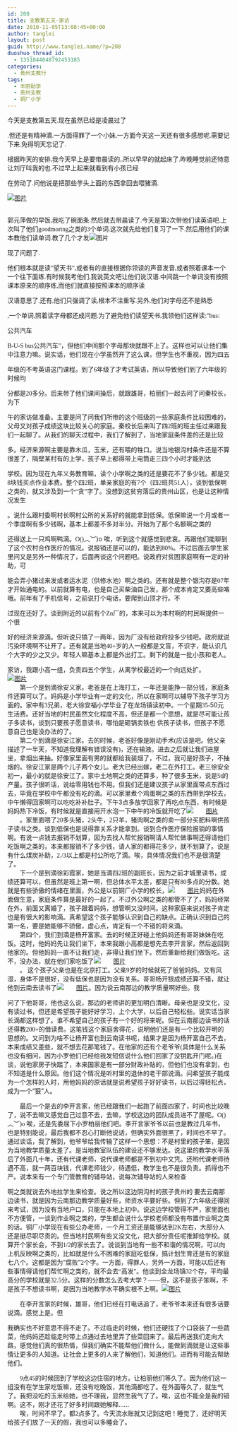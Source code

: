```yaml
---
id: 208
title: 支教第五天-家访
date: 2010-11-05T13:08:45+00:00
author: tanglei
layout: post
guid: http://www.tanglei.name/?p=208
duoshuo_thread_id:
  - 1351844048792453185
categories:
  - 贵州支教行
tags:
  - 丰田助学
  - 贵州支教
  - 铜厂小学
---
```

<p class="MsoNormal" style="margin: 0cm 0cm 0pt;">
  <span style="font-family: 宋体; mso-ascii-font-family: 'Times New Roman'; mso-hansi-font -family: 'Times New Roman';"> 今天是支教第五天</span><span lang="EN-US"><span style="font-family: Times New Roman;">.</span></span><span style="font-family: 宋体; mso-ascii-font-family: 'Times New Roman'; mso-hansi-font-family: 'Times New Roman';">现在虽然已经是凌晨过了</span>
</p>

<span lang="EN-US"><span style="font-family: Times New Roman;">.</span></span><span style="font-family: 宋体; mso-ascii-font-family: 'Times New Roman'; mso-hansi-font-family: 'Times New Roman';">但还是有精神滴</span><span lang="EN-US"><span style="font-family: Times New  Roman;">.</span></span><span style="font-family: 宋体; mso-ascii-font-family: 'Times New Roman'; mso-hansi-font-family: 'Times New  Roman';">一方面得罪了一个小妹</span><span lang="EN-US"><span style="font-family: Times New Roman;">,</span></span><span style="font-family: 宋体; mso-ascii-font-family: 'Times New Roman'; mso-hansi-font-family: 'Times New Roman';">一方面今天这一天还有很多感想呢</span><span lang="EN-US"><span style="font-family: Times New Roman;">.</span></span><span style="font-family: 宋体; mso-ascii-font-family: 'Times New  Roman'; mso-hansi-font-family: 'Times New Roman';">需要记下来</span><span lang="EN-US"><span style="font-family: Times New  Roman;">.</span></span><span style="font-family: 宋体; mso-ascii-font-family: 'Times New Roman'; mso-hansi-font-family: 'Times New  Roman';">免得明天忘记了</span><span lang="EN-US"><span style="font-family: Times New Roman;">.</span></span> <span lang="EN-US"><span style="mso-tab-count: 1;"><span style="font-family: Times New Roman;"><br /> </span></span></span> <span style="font-family: 宋体; mso-ascii-font-family: 'Times New Roman'; mso-hansi-font-family: 'Times New Roman';"></span>

根据昨天的安排<span lang="EN-US"><span style="font-family: Times New Roman;">,</span></span><span style="font-family: 宋体; mso- ascii-font-family: 'Times New Roman'; mso-hansi-font-family: 'Times New Roman';">我今天早上是要带晨读的</span><span lang="EN-US"><span style="font-family: Times New Roman;">,.</span></span><span style="font-family: 宋体; mso-ascii-font-family: 'Times New Roman'; mso-hansi- font-family: 'Times New Roman';">所以早早的就起床了</span><span lang="EN-US"><span style="font-family: Times New  Roman;">.</span></span><span style="font-family: 宋体; mso-ascii-font-family: 'Times New Roman'; mso-hansi-font-family: 'Times New  Roman';">昨晚睡觉前还特意让刘厅叫我的也</span><span lang="EN-US"><span style="font-family: Times New Roman;">.</span></span><span style="font-family: 宋体; mso-ascii-font-family: 'Times New Roman'; mso-hansi-font-family: 'Times New Roman';">不过早上起来就看到有小孩已经</span>

在劳动了<span lang="EN-US"><span style="font-family: Times New Roman;">.</span></span><span style="font-family: 宋体; mso-ascii- font-family: 'Times New Roman'; mso-hansi-font-family: 'Times New Roman';">问他说是把那些芋头上面的东西拿回去喂猪滴</span><span lang="EN- US"><span style="font-family: Times New Roman;">.</span></span>

<p class="MsoNormal" style="margin: 0cm 0cm 0pt;">
  <span lang="EN-US"><a href="/wp-content/blogresources/volenteer-teaching-In-GuiZhou/5-1.jpg" target="_blank"><img src="/wp-content/blogresources/volenteer-teaching-In-GuiZhou/5-1.jpg" alt="图片"  /></a></span>
</p>

<p class="MsoNormal" style="margin: 0cm 0cm 0pt;">
  <span lang="EN-US"><span style="mso-tab-count: 1;"><span style="font-family: Times New  Roman;"><br /> </span></span></span><span style="font-family: 宋体; mso-ascii-font-family: 'Times New Roman'; mso-hansi-font-family: 'Times New Roman';"> </span>
</p>

郭元萍做的早饭<span lang="EN-US"><span style="font-family: Times New Roman;">,</span></span><span style="font-family: 宋体; mso- ascii-font-family: 'Times New Roman'; mso-hansi-font-family: 'Times New Roman';">我吃了碗面条</span><span lang="EN-US"><span style="font- family: Times New Roman;">.</span></span><span style="font-family: 宋体; mso-ascii-font-family: 'Times New Roman'; mso-hansi-font-family: 'Times New Roman';">然后就去带晨读了</span><span lang="EN-US"><span style="font-family: Times New Roman;">.</span></span><span style="font -family: 宋体; mso-ascii-font-family: 'Times New Roman'; mso-hansi-font-family: 'Times New Roman';">今天是第</span><span lang="EN-US"><span style="font-family: Times New Roman;">2</span></span><span style="font-family: 宋体; mso-ascii-font-family: 'Times New Roman'; mso-hansi- font-family: 'Times New Roman';">次带他们读英语吧</span><span lang="EN-US"><span style="font-family: Times New Roman;">.</span></span><span style="font-family: 宋体; mso-ascii-font-family: 'Times New Roman'; mso-hansi-font-family: 'Times New Roman';">上次叫了他们</span><span lang="EN-US"><span style="font-family: Times New Roman;">goodmoring</span></span><span style="font-family: 宋体; mso-ascii-font-family: 'Times New Roman'; mso-hansi-font-family: 'Times New Roman';">之类的</span><span lang="EN-US"><span style="font-family: Times New  Roman;">3</span></span><span style="font-family: 宋体; mso-ascii-font-family: 'Times New Roman'; mso-hansi-font-family: 'Times New  Roman';">个单词</span><span lang="EN-US"><span style="font-family: Times New Roman;">.</span></span><span style="font-family: 宋体; mso- ascii-font-family: 'Times New Roman'; mso-hansi-font-family: 'Times New Roman';">这次就先给他们复习了一下</span><span lang="EN-US"><span style="font-family: Times New Roman;">.</span></span><span style="font-family: 宋体; mso-ascii-font-family: 'Times New Roman'; mso-hansi- font-family: 'Times New Roman';">然后用他们的课本教他们读单词</span><span lang="EN-US"><span style="font-family: Times New  Roman;">.</span></span><span style="font-family: 宋体; mso-ascii-font-family: 'Times New Roman'; mso-hansi-font-family: 'Times New  Roman';">教了几个才发</span><img src="/wp-content/blogresources/volenteer-teaching-In-GuiZhou/5-2.jpg" alt="图片"  />

<span style="font-family: 宋体; mso-ascii-font-family: 'Times New Roman'; mso-hansi-font-family: 'Times New  Roman';">现了问题了</span><span lang="EN-US"><span style="font-family: Times New Roman;">.</span></span>

<p class="MsoNormal" style="margin: 0cm 0cm 0pt;">
  <span style="font-family: 宋体; mso-ascii-font-family: 'Times New Roman'; mso-hansi-font -family: 'Times New Roman';">他们根本就是读</span><span lang="EN-US"><span style="font-family: Times New Roman;">”</span></span><span style="font-family: 宋体; mso-ascii-font-family: 'Times New Roman'; mso-hansi-font-family: 'Times New Roman';">望天书</span><span lang="EN -US"><span style="font-family: Times New Roman;">”,</span></span><span style="font-family: 宋体; mso-ascii-font-family: 'Times New Roman'; mso-hansi-font-family: 'Times New Roman';">或者有的直接根据你领读的声音发音</span><span lang="EN-US"><span style="font-family: Times New  Roman;">,</span></span><span style="font-family: 宋体; mso-ascii-font-family: 'Times New Roman'; mso-hansi-font-family: 'Times New  Roman';">或者照着课本一个一个往下面练</span><span lang="EN-US"><span style="font-family: Times New Roman;">.</span></span><span style="font-family: 宋体; mso-ascii-font-family: 'Times New Roman'; mso-hansi-font-family: 'Times New Roman';">有时候我考他们</span><span lang="EN-US"><span style="font-family: Times New Roman;">,</span></span><span style="font-family: 宋体; mso-ascii-font-family: 'Times New  Roman'; mso-hansi-font-family: 'Times New Roman';">我说英文吧让他们说汉语</span><span lang="EN-US"><span style="font-family: Times New  Roman;">.</span></span><span style="font-family: 宋体; mso-ascii-font-family: 'Times New Roman'; mso-hansi-font-family: 'Times New  Roman';">中间跳一个单词没有按照课本原来的顺序练</span><span lang="EN-US"><span style="font-family: Times New Roman;">,</span></span><span style="font-family: 宋体; mso-ascii-font-family: 'Times New Roman'; mso-hansi-font-family: 'Times New Roman';">而他们就直接按照课本的顺序读</span>
</p>

汉语意思了<span lang="EN-US"><span style="font-family: Times New Roman;">.</span></span><span style="font-family: 宋体; mso-ascii- font-family: 'Times New Roman'; mso-hansi-font-family: 'Times New Roman';">还有</span><span lang="EN-US"><span style="font-family: Times  New Roman;">,</span></span><span style="font-family: 宋体; mso-ascii-font-family: 'Times New Roman'; mso-hansi-font-family: 'Times New  Roman';">他们只强调了读</span><span lang="EN-US"><span style="font-family: Times New Roman;">,</span></span><span style="font-family: 宋体; mso-ascii-font-family: 'Times New Roman'; mso-hansi-font-family: 'Times New Roman';">根本不注重写</span><span lang="EN-US"><span style="font-family: Times New Roman;">.</span></span><span style="font-family: 宋体; mso-ascii-font-family: 'Times New Roman'; mso-hansi- font-family: 'Times New Roman';">另外</span><span lang="EN-US"><span style="font-family: Times New Roman;">,</span></span><span style="font-family: 宋体; mso-ascii-font-family: 'Times New Roman'; mso-hansi-font-family: 'Times New Roman';">他们对字母还不是熟悉</span>

<span lang="EN-US"><span style="font-family: Times New Roman;">,</span></span><span style="font-family: 宋体; mso-ascii-font-family: 'Times New Roman'; mso-hansi-font-family: 'Times New Roman';">一个单词</span><span lang="EN-US"><span style="font-family: Times New  Roman;">,</span></span><span style="font-family: 宋体; mso-ascii-font-family: 'Times New Roman'; mso-hansi-font-family: 'Times New  Roman';">照着读字母都还成问题</span><span lang="EN-US"><span style="font-family: Times New Roman;">.</span></span><span style="font-family: 宋体; mso-ascii-font-family: 'Times New Roman'; mso-hansi-font-family: 'Times New Roman';">为了避免他们读望天书</span><span lang="EN- US"><span style="font-family: Times New Roman;">,</span></span><span style="font-family: 宋体; mso-ascii-font-family: 'Times New Roman'; mso-hansi-font-family: 'Times New Roman';">我领他们这样读</span><span lang="EN-US"><span style="font-family: Times New Roman;">:”bus: </span></span>

<span style="font-family: 宋体; mso-ascii-font-family: 'Times New Roman'; mso-hansi-font-family: 'Times New Roman';">公共汽车</span>

<span lang="EN-US"><span style="font-family: Times New Roman;">B-U-S bus</span></span><span style="font-family: 宋体; mso-ascii- font-family: 'Times New Roman'; mso-hansi-font-family: 'Times New Roman';">公共汽车</span><span lang="EN-US"><span style="font-family: Times New Roman;">”</span></span><span style="font-family: 宋体; mso-ascii-font-family: 'Times New Roman'; mso-hansi-font-family: 'Times  New Roman';">，但他们中间那个字母那块就跟不上了。这样也可以让他们集中注意力嘛。说实话，他们现在小学虽然开了这么课，但学生也不重视，因为四五</span>

年级的不考英语这门课程。到了<span lang="EN-US"><span style="font-family: Times New Roman;">6</span></span><span style="font-family: 宋体; mso-ascii-font-family: 'Times New Roman'; mso-hansi-font-family: 'Times New Roman';">年级了才考试英语，所以导致他们到了六年级的时候均</span>

分都是<span lang="EN-US"><span style="font-family: Times New Roman;">20</span></span><span style="font-family: 宋体; mso-ascii-font -family: 'Times New Roman'; mso-hansi-font-family: 'Times New Roman';">多分。后来带了他们课间操后，就跟雄哥，柏丽们一起去问了问秦校长，为下</span>

午的家访做准备。主要是问了问我们所带的这个班级的一些家庭条件比较困难的，父母又对孩子成绩这块比较关心的家庭。秦校长后来叫了四<span lang="EN-US"><span style="font-family: Times New Roman;">2</span></span><span style="font-family: 宋体; mso-ascii-font-family: 'Times New  Roman'; mso-hansi-font-family: 'Times New Roman';">班的班主任过来跟我们一起聊了。从我们的聊天过程中，我们了解到了，当地家庭条件差的还是比较</span>

多。经济来源啊主要是靠木瓜，玉米，还有喂的牲口。说当地银沟村条件还是不算很差了，隔壁某村有的上学，孩子早上都得带上电筒走三四个小时才能到达

学校。因为现在九年义务教育嘛，读个小学啊之类的还是要花不了多少钱。都是交<span lang="EN-US"><span style="font-family: Times New  Roman;">8</span></span><span style="font-family: 宋体; mso-ascii-font-family: 'Times New Roman'; mso-hansi-font-family: 'Times New  Roman';">块钱买点作业本费。整个四</span><span lang="EN-US"><span style="font-family: Times New Roman;">2</span></span><span style="font- family: 宋体; mso-ascii-font-family: 'Times New Roman'; mso-hansi-font-family: 'Times New Roman';">班，单亲家庭的有</span><span lang="EN- US"><span style="font-family: Times New Roman;">7</span></span><span style="font-family: 宋体; mso-ascii-font-family: 'Times New Roman'; mso-hansi-font-family: 'Times New Roman';">个（四</span><span lang="EN-US"><span style="font-family: Times New Roman;">2</span></span><span style="font-family: 宋体; mso-ascii-font-family: 'Times New Roman'; mso-hansi-font-family: 'Times New Roman';">班共</span><span lang="EN- US"><span style="font-family: Times New Roman;">51</span></span><span style="font-family: 宋体; mso-ascii-font-family: 'Times New Roman'; mso-hansi-font-family: 'Times New Roman';">人），谈到低保啊之类的，就又涉及到一个“贪”字了。没想到这贫穷落后的贵州山区，也是让这种情况发生</span>

。说什么跟村委啊村长啊村公所的关系好的就能拿到低保。低保嘛说一个月或者一个季度啊有多少钱啊，基本上都差不多对半分。开始为了那个名额啊之类的

还得送上一只鸡啊鸭滴。<span lang="EN-US"><span style="font-family: Times New Roman;">O()</span></span><span style="font-family: 宋体; mso-ascii-font-family: 'Times New Roman'; mso-hansi-font-family: 'Times New Roman';">︿︶</span><span lang="EN-US"><span style="font- family: Times New Roman;">)o </span></span><span style="font-family: 宋体; mso-ascii-font-family: 'Times New Roman'; mso-hansi-font-family: 'Times New Roman';">唉，听到这个就感觉到悲哀。再跟他们能聊到了这个农村合作医疗的情况。说报销还是可以的，能达到</span><span lang="EN- US"><span style="font-family: Times New Roman;">80%</span></span><span style="font-family: 宋体; mso-ascii-font-family: 'Times New Roman'; mso-hansi-font-family: 'Times New Roman';">。不过后面去学生家里问又是另外一种情况了，后面再谈这个问题吧。说政府对贫困家庭啊有一定的补助，可</span>

能会弄小猪过来发或者运水泥（供修水池）啊之类的。还有就是整个银沟存是<span lang="EN-US"><span style="font-family: Times New  Roman;">07</span></span><span style="font-family: 宋体; mso-ascii-font-family: 'Times New Roman'; mso-hansi-font-family: 'Times New  Roman';">年才开始通电的。以前就算有电，也是自己买柴油自己发，那个成本肯定又要高些咯哦。前年有了手机信号，之前说打个电话，要爬到山顶才行。不</span>

过现在还好了。谈到附近的以前有个<span lang="EN-US"><span style="font-family: Times New Roman;">Zn</span></span><span style="font- family: 宋体; mso-ascii-font-family: 'Times New Roman'; mso-hansi-font-family: 'Times New Roman';">厂的，本来可以为本村啊的村民啊提供一个很</span>

好的经济来源滴。但听说只搞了一两年，因为厂没有给政府投多少钱吧。政府就说污染环境啊不让开了。还有就是当地<span lang="EN-US"><span style="font-family: Times New Roman;">40+</span></span><span style="font-family: 宋体; mso-ascii-font-family: 'Times New Roman'; mso-hansi -font-family: 'Times New Roman';">岁的人一般都是文盲，不识字，能认识几个大字的少之又少。年轻人嘛基本上都是外出打工。剩下的就是一批小孩和老</span>人。

<p class="MsoNormal" style="margin: 0cm 0cm 0pt;">
  家访，我跟小高一组，负责四五个学生，从离学校最近的一个向远处扩。
</p>

<p class="MsoNormal" style="margin: 0cm 0cm 0pt;">
  <p class="MsoNormal" style="margin: 0cm 0cm 0pt;">
    <a href="/wp-content/blogresources/volenteer-teaching-In-GuiZhou/5-3.jpg" target="_blank"><img src="/wp-content/blogresources/volenteer-teaching-In-GuiZhou/5-3.jpg" alt="图片"  /></a>
  </p>
  
  <p class="MsoNormal" style="text-indent: 21pt; margin: 0cm 0cm 0pt;">
    <span style="font-family: 宋体; mso-ascii-font-family: 'Times New  Roman'; mso-hansi-font-family: 'Times New Roman';">第一个是到滴徐安义家。老爸是在上海打工，一年还是能挣一部分钱，家庭条件还算可以了。妈妈是</span>小学毕业有一定的文化，所以在家啊可以辅导下孩子学习方面的。家中有<span lang="EN-US"><span style="font-family: Times New  Roman;">3</span></span><span style="font-family: 宋体; mso-ascii-font-family: 'Times New Roman'; mso-hansi-font-family: 'Times New  Roman';">兄弟，老大徐安福小学毕业了在龙场镇读初中。一个星期</span><span lang="EN-US"><span style="font-family: Times New Roman;">35-</span></span>50<span style="font-family: 宋体; mso-ascii-font-family: 'Times New Roman'; mso-hansi-font-family: 'Times New Roman';">元生活</span>费。还好当地的村民虽然文化程度不高，但还是都一个思想，就是尽可能让孩子多读书，谈到只要孩子愿意读书，哪怕是砸锅卖铁也<span style="font-family: Times New Roman;"> </span><span style="font-family: 宋体; mso-ascii-font-family: 'Times New Roman'; mso-hansi-font- family: 'Times New Roman';">供孩子读书，但孩子不愿意自己也是没办法的了。</span>
  </p>
  
  <p class="MsoNormal" style="text-indent: 21pt; margin: 0cm 0cm 0pt;">
    <span style="font-family: 宋体; mso-ascii-font-family: 'Times New  Roman'; mso-hansi-font-family: 'Times New Roman';">第二个到滴是徐安江家。去的时候，老爸好像是刚动手术</span><span lang="EN-US"><span style="font-family: Times New Roman;">(</span></span><span style="font-family: 宋体; mso-ascii-font-family: 'Times New Roman'; mso-hansi- font-family: 'Times New Roman';">应该是吧。他父亲描述了一半天，不知道我理解有错误没有</span><span lang="EN-US"><span style="font-family: Times New Roman;">)</span></span><span style="font-family: 宋体; mso-ascii-font-family: 'Times New Roman'; mso-hansi-font-family: 'Times  New Roman';">，还在输液。进去之后就让我们进屋坐，拿烟出来抽。好像家里面有男的就都给我装烟了，不过，我可是好孩子，不抽烟的。徐安江家是两个儿</span>子两个女儿。老大已经出嫁，老二在外打工。老三徐安全初一，最小的就是徐安江了。家中土地啊之类的还算多，种了很多玉米，说是<span lang="EN-US"><span style="font-family: Times New Roman;">5t</span></span><span style="font-family: 宋体; mso-ascii-font-family: 'Times New  Roman'; mso-hansi-font-family: 'Times New Roman';">的产量。孩子很听话，说给零用钱也不用。但我们还是建议孩子从家里面带点东西过去，毕竟在学校</span>中午都没有吃的滴。可以家里煮个鸡蛋啊之类的东西带到学校去，中午懒得回家啊可以吃吃补补肚子。下午<span lang="EN-US"><span style="font- family: Times New Roman;">3</span></span><span style="font-family: 宋体; mso-ascii-font-family: 'Times New Roman'; mso-hansi-font-family: 'Times New Roman';">点多放学回家了再吃点东西，有时候是妈妈热下冷饭，有时候就是直接用开水泡一下中午的冷饭就开吃了<a href="/wp-content/blogresources/volenteer-teaching-In-GuiZhou/5-4.jpg" target="_blank"><img src="/wp-content/blogresources/volenteer-teaching-In-GuiZhou/5-4.jpg" alt="图片"  /></a></span>
  </p>
  
  <p class="MsoNormal" style="text-indent: 21pt; margin: 0cm 0cm 0pt;">
    <span style="font-family: 宋体; mso-ascii-font-family: 'Times New  Roman'; mso-hansi-font-family: 'Times New Roman';">。家里面喂了</span><span lang="EN-US"><span style="font-family: Times New  Roman;">20</span></span><span style="font-family: 宋体; mso-ascii-font-family: 'Times New Roman'; mso-hansi-font-family: 'Times New  Roman';">多头猪，</span><span lang="EN-US"><span style="font-family: Times New Roman;">2</span></span><span style="font-family: 宋体; mso- ascii-font-family: 'Times New Roman'; mso-hansi-font-family: 'Times New Roman';">头牛，</span><span lang="EN-US"><span style="font-family: Times New Roman;">2</span></span><span style="font-family: 宋体; mso-ascii-font-family: 'Times New Roman'; mso-hansi-font-family: 'Times  New Roman';">只羊，猪肉啊之类的卖一部分买肥料啊供孩子读书之类。谈到低保也是说得靠关系才能拿到。谈到合作医疗保险报销的事情啊。有说一点钱去报</span>销不划算，因为去找人帮忙报销啊请人帮忙做事啊还得请他们吃饭啊之类的，本来都报销不了多少钱，请人家的都得花多少，就不划算了。说是有什么煤炭补助，<span lang="EN-US"><span style="font-family: Times New Roman;">2./3</span></span><span style="font-family: 宋体; mso-ascii-font -family: 'Times New Roman'; mso-hansi-font-family: 'Times New Roman';">以上都是村公所吃了滴。唉，具体情况我们也不是很清楚了。</span>
  </p>
  
  <p class="MsoNormal" style="text-indent: 21pt; margin: 0cm 0cm 0pt;">
    <span style="font-family: 宋体; mso-ascii-font-family: 'Times New  Roman'; mso-hansi-font-family: 'Times New Roman';">下一个是到滴徐彩霞家，她是当滴四</span><span lang="EN-US"><span style="font-family: Times New Roman;">2</span></span><span style="font-family: 宋体; mso-ascii-font-family: 'Times New Roman'; mso-hansi-font-family: 'Times  New Roman';">班的副班长，因为之前才城里读书，成绩还算可以，但虽然是班上第一啊，但总体水平太差，都是只有</span><span lang="EN-US"><span style="font-family: Times New Roman;">80</span></span><span style="font-family: 宋体; mso-ascii-font-family: 'Times New Roman'; mso-hansi- font-family: 'Times New Roman';">多点的分数。她就是有些骄傲的情绪在里面，外公是以前铜厂小学的校长，<a href="/wp-content/blogresources/volenteer-teaching-In-GuiZhou/5-5.jpg" target="_blank"><img src="/wp-content/blogresources/volenteer-teaching-In-GuiZhou/5-5.jpg" alt="图片"  /></a>妈妈</span>在外面做生意，家庭条件算是最好的一起了。不过外公啊之类的都管不了了，妈妈经常在外，前面又离婚了，孩子跟着妈妈，想管啊又没时间。这种家庭来说对孩子肯定也是有很大的影响滴。真希望这个孩子能够认识到自己的缺点。正确认识到自己的第一名，要是她能够不骄傲，虚心点，肯定有一个不错的将来滴。
  </p>
  
  <p class="MsoNormal" style="text-indent: 21pt; margin: 0cm 0cm 0pt;">
    <span style="font-family: 宋体; mso-ascii-font-family: 'Times New  Roman'; mso-hansi-font-family: 'Times New Roman';">第四个，我们到滴是杨开富家。去的时候正好碰上他妈妈还有哥哥妹妹在吃饭。这时，他妈妈先让我</span>们坐下，本来我跟小高都是想先去李开言家，然后返回到他家的。但他妈妈一直不让我们走，非得让我们坐下。然后重新给我们做饭吃。这不，没办法，就在他们家吃饭了<a href="/wp-content/blogresources/volenteer-teaching-In-GuiZhou/5-6.jpg" target="_blank"><img src="/wp-content/blogresources/volenteer-teaching-In-GuiZhou/5-6.jpg" alt="图片"  /></a>
  </p>
  
  <p class="MsoNormal" style="text-indent: 21pt; margin: 0cm 0cm 0pt;">
    <span style="font-family: 宋体; mso-ascii-font-family: 'Times New  Roman'; mso-hansi-font-family: 'Times New Roman';">。</span><span style="font-family: Times New Roman;"> </span><span style="font-family: 宋体; mso-ascii-font-family: 'Times New Roman'; mso-hansi-font-family: 'Times New Roman';">这个孩子父亲也是在北京打工。父亲</span><span lang="EN-US"><span style="font-family: Times New Roman;">9</span></span><span style="font-family: 宋体; mso-ascii-font-family: 'Times New  Roman'; mso-hansi-font-family: 'Times New Roman';">岁的时候就死了爸爸妈妈。又有风湿，身体不是很好，没有低保也是因为没有关系。哥哥杨开银成绩</span>还算不错，就让他到云南去读书了<a href="/wp-content/blogresources/volenteer-teaching-In-GuiZhou/5-7.jpg" target="_blank"><img src="/wp-content/blogresources/volenteer-teaching-In-GuiZhou/5-7.jpg" alt="图片"  /></a>。因为说云南那边的教学质量啊好些。我
  </p>
  
  <p>
    问了下他哥哥，他也这么说，那边的老师讲的更加明白清晰。母亲也是没文化，没有读过书，但还是希望孩子能好好学习，上个大学，以后自己轻松些。说实话当家长滴都这样想了。谁不希望自己的孩子有一个好的将来呢。但在云南那边读书的话还得教<span lang="EN-US"><span style="font-family: Times New Roman;">200+</span></span><span style="font-family: 宋体; mso-ascii-font-family: 'Times New Roman'; mso-hansi-font-family: 'Times  New Roman';">的借读费。这笔钱这个家庭舍得花，说明他们还是有一个比较开明的思想的。又问到为啥不让杨开富也到云南读书呢，结果才是因为</span><span style="font-family: 宋体; mso-ascii-font-family: 'Times New Roman'; mso- hansi-font-family: 'Times New Roman';">杨开富自己不去，本来成绩又差些，就不想去花那笔钱了。在他家的还有个老爷爷</span><span lang="EN- US"><span style="font-family: Times New Roman;">(</span></span><span style="font-family: 宋体; mso-ascii-font-family: 'Times New Roman'; mso-hansi-font-family: 'Times New Roman';">具体是什么关系也没有细问，因为小罗他们已经给我发短信说什么他们回家了没钥匙开门呢。</span><span lang="EN-US"><span style="font-family: Times New Roman;">)</span></span><span style="font-family: 宋体; mso-ascii-font-family: 'Times New  Roman'; mso-hansi-font-family: 'Times New Roman';">在谈，说他家房子快踏了，本来国家是有一部分财政补贴的，但他们也没有拿到，也不知道是什么原</span>因。他们这个情况是听村里的退休的老干部说滴。问希望孩子能成为一个怎样的人时，用他妈妈的原话就是说希望孩子好好读书，以后过得轻松点，成为一个“狠”人。
  </p>
  
  <p class="MsoNormal" style="text-indent: 21pt; margin: 0cm 0cm 0pt;">
    <span style="font-family: 宋体; mso-ascii-font-family: 'Times New  Roman'; mso-hansi-font-family: 'Times New Roman';">最后一个是去的李开言家，他已经跟我们一起跑了前面四家了，时间也比较晚了，说不去嘛又感觉自</span>己过意不去，去嘛，学校这边的团队成员进不了屋呢。<span lang="EN-US"><span style="font-family: Times New Roman;">O()</span></span><span style="font-family: 宋体;">︿︶</span><span lang="EN-US"><span style="font-family: Times New Roman;">)o </span></span><span style="font-family: 宋体; mso-ascii-font- family: 'Times New Roman'; mso-hansi-font-family: 'Times New Roman';">唉，还是先委屈下小罗柏丽他们吧。李开言家爷爷以前也是教过几年书，也是</span>特别能说，最后我都不忍心打断他说话，但确实外面很黑了，时间也不早了。通过谈话，我了解到，他爷爷给我传输了这样一个思想：不是村里的孩子笨，是因为当地教学质量太差了。是当地教室队伍的建设还不够发达。说这里的教学水平落后了外面几十年，还有代课老师，说代课老师都是不到初中文凭。还哟代课老师待遇不高，就一两百块钱，代课老师钱少，待遇低，教学生也不是很负责。抓得也不严。说本来有一个专门管教育的辅导站，说每次辅导站的人来检查
  </p>
  
  <p>
    啊之类就说去外地拉学生来检查。说之所以这边阴沟村的孩子贵州的<span style="font-family: Times New Roman;"> </span><span style="font- family: 宋体; mso-ascii-font-family: 'Times New Roman'; mso-hansi-font-family: 'Times New Roman';">要去云南那边读书，就是因为云南那边教学质</span>量好些，师资水平要好些。但到了六年级还得回来考试，因为没有当地户口，只能在本地上初中。说这边学校管得不严，家里面也不方便管，一谈到作业啊之类的，学生都会说什么学校老师都没有布置作业啊之类的话。铜厂小学现在有些公办老师，一个月工资还是能够达到<span lang="EN-US"><span style="font-family: Times New Roman;">2K</span></span><span style="font-family: 宋体; mso-ascii-font-family: 'Times New Roman'; mso-hansi- font-family: 'Times New Roman';">左右，大部分人还是挺尽职尽责的。但当地村民啊有些又没文化，把大部分责任呢推卸给学校。就算开个家长会，不到</span><span lang="EN-US"><span style="font-family: Times New Roman;">1/2</span></span><span style="font-family: 宋体; mso-ascii-font- family: 'Times New Roman'; mso-hansi-font-family: 'Times New Roman';">的家长去了。说谈到当地有一些不和谐的情况啊，可以向上机反映啊之类的，</span>比如就是什么不困难的家庭吃低保，搞计划生育还是有的家庭七八个。这都是因为“腐败”<span lang="EN-US"><span style="font-family: Times  New Roman;">2</span></span><span style="font-family: 宋体; mso-ascii-font-family: 'Times New Roman'; mso-hansi-font-family: 'Times New  Roman';">个字。一方面，得罪人，另外一方面，可能以后还有些事情得请他们帮忙啊之类的，就不会去“高发”。他谈到全龙场镇</span><span lang="EN- US"><span style="font-family: Times New Roman;">32</span></span><span style="font-family: 宋体; mso-ascii-font-family: 'Times New Roman'; mso-hansi-font-family: 'Times New Roman';">个存，平均最高分的学校就是</span><span lang="EN-US"><span style="font-family: Times New  Roman;">32.5</span></span><span style="font-family: 宋体; mso-ascii-font-family: 'Times New Roman'; mso-hansi-font-family: 'Times New  Roman';">分。这样的分数怎么去考大学？——但，这不是孩子笨啊，不是孩子不想读书啊，是因为当地教学水平确实根不上啊。<a href="/wp-content/blogresources/volenteer-teaching-In-GuiZhou/5-8.jpg" target="_blank"><img src="/wp-content/blogresources/volenteer-teaching-In-GuiZhou/5-8.jpg" alt="图片"  /></a></span>
  </p>
  
  <p class="MsoNormal" style="text-indent: 21pt; margin: 0cm 0cm 0pt;">
    <span style="font-family: 宋体; mso-ascii-font-family: 'Times New  Roman'; mso-hansi-font-family: 'Times New Roman';">在李开言家的时候，雄哥，他们已经在打电话追了，老爷爷本来还有很多话要说滴。感觉上是。但</span>
  </p>
  
  <p>
    <span style="font-family: Times New Roman;"> </span><span style="font-family: 宋体; mso-ascii-font-family: 'Times New Roman'; mso- hansi-font-family: 'Times New Roman';">我确实也不好意思不得不走了。不过临走的时候，他们还硬找了个口袋装了一些蔬菜，他妈妈还趁临走时带上点通</span>过去地里弄了些菜回来了。最后再送我们走向大路，感觉他们真的很热情，但我们确实不能帮他们做什么，能做到滴就是让这些事情让更多的人知道。让社会上更多的人来了解他们，知道他们。进而有可能去帮助他们。
  </p>
  
  <p class="MsoNormal" style="text-indent: 21pt; margin: 0cm 0cm 0pt;">
    <span lang="EN-US"><span style="font-family: Times New  Roman;">9</span></span><span style="font-family: 宋体; mso-ascii-font-family: 'Times New Roman'; mso-hansi-font-family: 'Times New  Roman';">点</span><span lang="EN-US"><span style="font-family: Times New Roman;">45</span></span><span style="font-family: 宋体; mso-ascii -font-family: 'Times New Roman'; mso-hansi-font-family: 'Times New Roman';">的时候回到了学校这边住宿的地方。让柏丽他们等久了。因为他们这一</span>组没有在学生家吃饭嘛，还没有吃晚饭，其他滴都吃了。在外面等久了，就生气了。我把没吃的玉米给她，也不理我，显然生我气了了。唉，这也不能全是我的错啊。这不，刚才还花了好多时间跟她解释……
  </p>
  
  <p class="MsoNormal" style="text-indent: 21pt; margin: 0cm 0cm 0pt;">
    <span style="font-family: 宋体; mso-ascii-font-family: 'Times New  Roman'; mso-hansi-font-family: 'Times New Roman';">唉，时间不早了。都</span><span lang="EN-US"><span style="font-family: Times New  Roman;">2</span></span><span style="font-family: 宋体; mso-ascii-font-family: 'Times New Roman'; mso-hansi-font-family: 'Times New  Roman';">点多了。今天流水账就又记到这吧！睡觉了，还好明天给孩子们放了一天的假，我也可以多睡会了。</span>
  </p>
